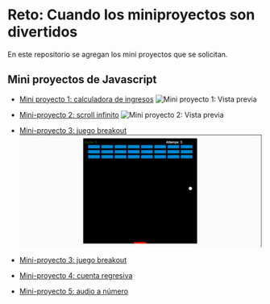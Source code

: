 # Reto: Cuando los miniproyectos son divertidos

En este repositorio se agregan los mini proyectos que se solicitan.

## Mini proyectos de Javascript

- [Mini proyecto 1: calculadora de ingresos](https://github.com/arcantu97/Reto-1---Nao/tree/main/JS/Mini%20proyecto%201:%20suma%20de%20ingresos)
  ![Mini proyecto 1: Vista previa](https://github.com/arcantu97/Reto-1---Nao/blob/main/JS/Mini%20proyecto%201%3A%20suma%20de%20ingresos/project_overview.png)

- [Mini-proyecto 2: scroll infinito](https://github.com/arcantu97/DigitalNao-Reto-1/tree/main/JS/Mini-proyecto%202%3A%20scroll%20infinito)
  ![Mini proyecto 2: Vista previa](https://github.com/arcantu97/DigitalNao-Reto-1/blob/main/JS/Mini-proyecto%202%3A%20scroll%20infinito/project_overview.gif)
  


- [Mini-proyecto 3: juego breakout](https://github.com/arcantu97/DigitalNao-Reto-1/tree/main/JS/Mini-proyecto%203%3A%20juego%20breakout)
  ![Mini proyecto 3: Vista previa](https://github.com/arcantu97/DigitalNao-Reto-1/blob/main/JS/Mini-proyecto%203%3A%20juego%20breakout/project_overview.gif)
  
- [Mini-proyecto 3: juego breakout]()
- [Mini-proyecto 4: cuenta regresiva]()
- [Mini-proyecto 5: audio a número]()
